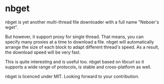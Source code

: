 # nbget
nbget is yet another multi-thread file downloader with a full name "Neboer's wget".

But however, it support proxy for single thread. That means, you can specify many 
proxies at a time to download a file. nbget will automatically arrange the size of each block
to adapt different thread's speed. As a result, the download speed will be very fast.

This is quite interesting and is useful too. nbget based on libcurl 
so it supports a wide range of protocols, is stable and cross-platform as well.

nbget is licenced under MIT. Looking forward to your contribution.
